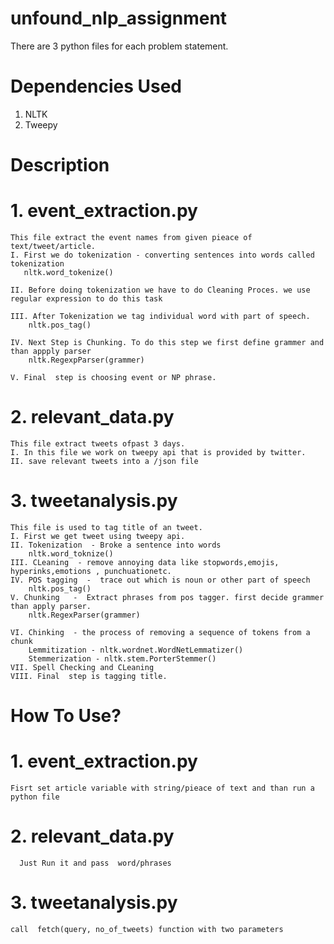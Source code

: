 # unfound_nlp_assignment
There are 3 python files for each problem statement.

# Dependencies Used
1. NLTK
2. Tweepy

# Description

# 1. event_extraction.py

    This file extract the event names from given pieace of text/tweet/article.
    I. First we do tokenization - converting sentences into words called tokenization
       nltk.word_tokenize()

    II. Before doing tokenization we have to do Cleaning Proces. we use regular expression to do this task

    III. After Tokenization we tag individual word with part of speech.
        nltk.pos_tag()

    IV. Next Step is Chunking. To do this step we first define grammer and than appply parser 
        nltk.RegexpParser(grammer)

    V. Final  step is choosing event or NP phrase.
    
# 2. relevant_data.py

    This file extract tweets ofpast 3 days.
    I. In this file we work on tweepy api that is provided by twitter.
    II. save relevant tweets into a /json file
    
# 3. tweetanalysis.py

    This file is used to tag title of an tweet.
    I. First we get tweet using tweepy api.
    II. Tokenization  - Broke a sentence into words  
        nltk.word_toknize()
    III. CLeaning  - remove annoying data like stopwords,emojis, hyperinks,emotions , punchuationetc.
    IV. POS tagging  -  trace out which is noun or other part of speech
        nltk.pos_tag()
    V. Chunking   -  Extract phrases from pos tagger. first decide grammer than apply parser.
        nltk.RegexParser(grammer)
        
    VI. Chinking  - the process of removing a sequence of tokens from a chunk
        Lemmitization - nltk.wordnet.WordNetLemmatizer()
        Stemmerization - nltk.stem.PorterStemmer()
    VII. Spell Checking and CLeaning
    VIII. Final  step is tagging title.
 
 
 # How To Use?
 
 
# 1. event_extraction.py
    Fisrt set article variable with string/pieace of text and than run a python file

# 2. relevant_data.py
      Just Run it and pass  word/phrases

# 3. tweetanalysis.py
    call  fetch(query, no_of_tweets) function with two parameters
